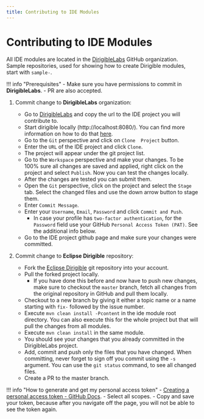 ```yaml
---
title: Contributing to IDE Modules
---
```


Contributing to IDE Modules
===

All IDE modules are located in the [DirigibleLabs](https://github.com/dirigiblelabs) GitHub organization. Sample repositories, used for showing how to create Dirigible modules, start with `sample-`.

!!! info "Prerequisites"
    - Make sure you have permissions to commit in **DirigibleLabs**.
    - PR are also accepted.

1. Commit change to **DirigibleLabs** organization:
    - Go to [DirigibleLabs](https://github.com/dirigiblelabs) and copy the url to the IDE project you will contribute to.
    - Start dirigible locally (http://localhost:8080/). You can find more information on how to do that [here](https://www.dirigible.io/help/development/).
    - Go to the `Git` perspective and click on  `Clone  Project` button.
    - Enter the `URL` of the IDE project and click `Clone`.
    - The project will appear under the git project list.
    - Go to the `Workspace` perspective and make your changes. To be 100% sure all changes are saved and applied, right click on the project and select `Publish`. Now you can test the changes locally.
    - After the changes are tested you can submit them.
    - Open the `Git` perspective, click on the project and select the `Stage` tab. Select the changed files and use the down arrow button to stage them.
    - Enter `Commit Message`.
    - Enter your `Username`, `Email`, `Password` and click `Commit and Push`.
        - In case your profile has `two-factor authentication`, for the `Password` field use your GitHub `Personal Access Token (PAT)`. See the additional info below.
    - Go to the IDE project github page and make sure your changes were committed.

2. Commit change to **Eclipse Dirigible** repository:
    - Fork the [Eclipse Dirigible](https://github.com/eclipse/dirigible) git repository into your account.
    - Pull the forked project locally.
        - If you have done this before and now have to push new changes, make sure to checkout the `master` branch, fetch all changes from the original repository in GitHub and pull them locally.
    - Checkout to a new branch by giving it either a topic name or a name starting with `fix-` followed by the issue number.
    - Execute `mvn clean install -Pcontent` in the ide module root directory. You can also execute this for the whole project but that will pull the changes from all modules.
    - Execute `mvn clean install` in the same module.
    - You should see your changes that you already committed in the DirigibleLabs project.
    - Add, commit and push only the files that you have changed. When committing, never forget to sign off you commit  using the `-s` argument. You can use the `git status` command, to see all changed files.
    - Create a PR to the master branch.

!!! info "How to generate and get my personal access token"
    - [Creating a personal access token - GitHub Docs](https://docs.github.com/en/github/authenticating-to-github/creating-a-personal-access-token).
    - Select all scopes.
    - Copy and save your token, because after you navigate off the page, you will not be able to see the token again.